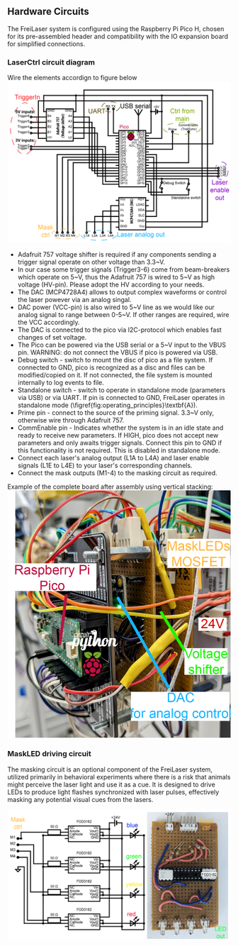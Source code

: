 ## Hardware Circuits
The FreiLaser system is configured using the Raspberry Pi Pico H, chosen for its pre-assembled header and compatibility
with the IO expansion board for simplified connections.  


### LaserCtrl circuit diagram
Wire the elements accordign to figure below
![HillYMaze_board-02.png](../docs/_static/HillYMaze_board-12.png)

- Adafruit 757 voltage shifter is required if any components sending a trigger signal operate on other voltage than 3.3~V. 
- In our case some trigger signals (Trigger3-6) come from beam-breakers which operate on 5~V, thus the Adafruit 757 is wired to 5~V as high voltage (HV-pin). Please adopt the HV according to your needs.
- The DAC (MCP4728A4) allows to output complex waveforms or control the laser powever via an analog singal.
- DAC power (VCC-pin) is also wired to 5~V line as we would like our analog signal to range between 0-5~V. If other ranges are required, wire the VCC accordingly.
- The DAC is connected to the pico via I2C-protocol which enables fast changes of set voltage.
- The Pico can be powered via the USB serial or a 5~V input to the VBUS pin. WARNING: do not connect the VBUS if pico is powered via USB.
- Debug switch - switch to mount the disc of pico as a file system. If connected to GND, pico is recognized as a disc and files can be modified/copied on it. If not connected, the file system is mounted internally to log events to file. 
- Standalone switch - switch to operate in standalone mode (parameters via USB) or via UART. If pin is connected to GND, FreiLaser operates in standalone mode (\figref{fig:operating_principles}\textbf{A}). 
- Prime pin - connect to the source of the priming signal. 3.3~V only, otherwise wire through Adafruit 757. 
- CommEnable pin - Indicates whether the system is in an idle state and ready to receive new parameters. If HIGH, pico does not accept new parameters and only awaits trigger signals. Connect this pin to GND if this functionality is not required. This is disabled in standalone mode.
- Connect each laser's analog output (L1A to L4A) and laser enable signals (L1E to L4E) to your laser's corresponding channels.
- Connect the mask outputs (M1-4) to the masking circuit as required.

Example of the complete board after assembly using vertical stacking:
![Complete board](../docs/_static/HillYMaze_board-10.png)

### MaskLED driving circuit
The masking circuit is an optional component of the FreiLaser system, utilized primarily in behavioral experiments 
where there is a risk that animals might perceive the laser light and use it as a cue. 
It is designed to drive LEDs to produce light flashes synchronized with laser pulses, effectively masking any potential
visual cues from the lasers.

![Mask circuit](../docs/_static/HillYMaze_board-11.png)
